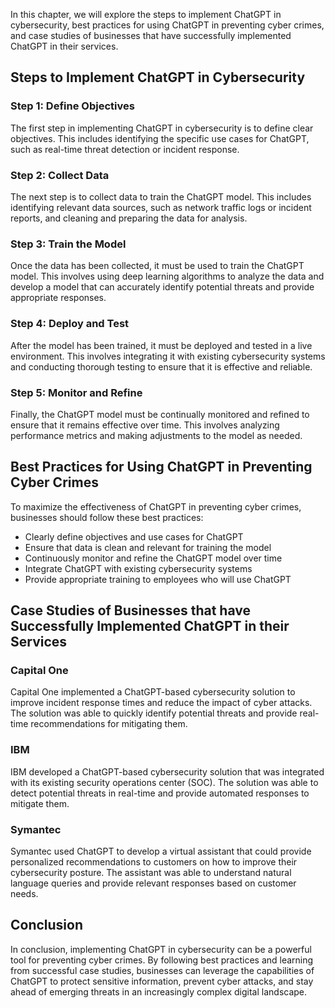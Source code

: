 
In this chapter, we will explore the steps to implement ChatGPT in cybersecurity, best practices for using ChatGPT in preventing cyber crimes, and case studies of businesses that have successfully implemented ChatGPT in their services.

Steps to Implement ChatGPT in Cybersecurity
-------------------------------------------

### Step 1: Define Objectives

The first step in implementing ChatGPT in cybersecurity is to define clear objectives. This includes identifying the specific use cases for ChatGPT, such as real-time threat detection or incident response.

### Step 2: Collect Data

The next step is to collect data to train the ChatGPT model. This includes identifying relevant data sources, such as network traffic logs or incident reports, and cleaning and preparing the data for analysis.

### Step 3: Train the Model

Once the data has been collected, it must be used to train the ChatGPT model. This involves using deep learning algorithms to analyze the data and develop a model that can accurately identify potential threats and provide appropriate responses.

### Step 4: Deploy and Test

After the model has been trained, it must be deployed and tested in a live environment. This involves integrating it with existing cybersecurity systems and conducting thorough testing to ensure that it is effective and reliable.

### Step 5: Monitor and Refine

Finally, the ChatGPT model must be continually monitored and refined to ensure that it remains effective over time. This involves analyzing performance metrics and making adjustments to the model as needed.

Best Practices for Using ChatGPT in Preventing Cyber Crimes
-----------------------------------------------------------

To maximize the effectiveness of ChatGPT in preventing cyber crimes, businesses should follow these best practices:

* Clearly define objectives and use cases for ChatGPT
* Ensure that data is clean and relevant for training the model
* Continuously monitor and refine the ChatGPT model over time
* Integrate ChatGPT with existing cybersecurity systems
* Provide appropriate training to employees who will use ChatGPT

Case Studies of Businesses that have Successfully Implemented ChatGPT in their Services
---------------------------------------------------------------------------------------

### Capital One

Capital One implemented a ChatGPT-based cybersecurity solution to improve incident response times and reduce the impact of cyber attacks. The solution was able to quickly identify potential threats and provide real-time recommendations for mitigating them.

### IBM

IBM developed a ChatGPT-based cybersecurity solution that was integrated with its existing security operations center (SOC). The solution was able to detect potential threats in real-time and provide automated responses to mitigate them.

### Symantec

Symantec used ChatGPT to develop a virtual assistant that could provide personalized recommendations to customers on how to improve their cybersecurity posture. The assistant was able to understand natural language queries and provide relevant responses based on customer needs.

Conclusion
----------

In conclusion, implementing ChatGPT in cybersecurity can be a powerful tool for preventing cyber crimes. By following best practices and learning from successful case studies, businesses can leverage the capabilities of ChatGPT to protect sensitive information, prevent cyber attacks, and stay ahead of emerging threats in an increasingly complex digital landscape.
